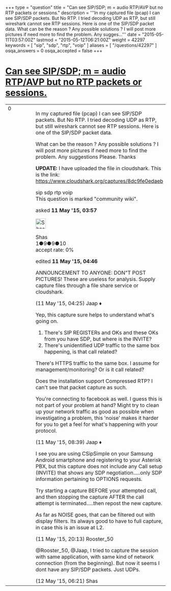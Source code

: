 +++
type = "question"
title = "Can see SIP/SDP; m = audio RTP/AVP but no RTP packets or sessions."
description = '''In my captured file (pcap) I can see SIP/SDP packets. But No RTP. I tried decoding UDP as RTP, but still wireshark cannot see RTP sessions. Here is one of the SIP/SDP packet data. What can be the reason ? Any possible solutions ? I will post more pictures if need more to find the problem. Any sugges...'''
date = "2015-05-11T03:57:00Z"
lastmod = "2015-05-12T06:21:00Z"
weight = 42297
keywords = [ "sip", "sdp", "rtp", "voip" ]
aliases = [ "/questions/42297" ]
osqa_answers = 0
osqa_accepted = false
+++

<div class="headNormal">

# [Can see SIP/SDP; m = audio RTP/AVP but no RTP packets or sessions.](/questions/42297/can-see-sipsdp-m-audio-rtpavp-but-no-rtp-packets-or-sessions)

</div>

<div id="main-body">

<div id="askform">

<table id="question-table" style="width:100%;"><colgroup><col style="width: 50%" /><col style="width: 50%" /></colgroup><tbody><tr class="odd"><td style="width: 30px; vertical-align: top"><div class="vote-buttons"><span id="post-42297-upvote" class="ajax-command post-vote up" rel="nofollow" title="I like this post (click again to cancel)"> </span><div id="post-42297-score" class="post-score" title="current number of votes">0</div><span id="post-42297-downvote" class="ajax-command post-vote down" rel="nofollow" title="I dont like this post (click again to cancel)"> </span> <span id="favorite-mark" class="ajax-command favorite-mark" rel="nofollow" title="mark/unmark this question as favorite (click again to cancel)"> </span><div id="favorite-count" class="favorite-count"></div></div></td><td><div id="item-right"><div class="question-body"><p>In my captured file (pcap) I can see SIP/SDP packets. But No RTP. I tried decoding UDP as RTP, but still wireshark cannot see RTP sessions. Here is one of the SIP/SDP packet data.</p><p>What can be the reason ? Any possible solutions ? I will post more pictures if need more to find the problem. Any suggestions Please. Thanks</p><p><strong>UPDATE:</strong> I have uploaded the file in cloudshark. This is the link: <a href="https://www.cloudshark.org/captures/8dc9fe0edaeb">https://www.cloudshark.org/captures/8dc9fe0edaeb</a></p></div><div id="question-tags" class="tags-container tags"><span class="post-tag tag-link-sip" rel="tag" title="see questions tagged &#39;sip&#39;">sip</span> <span class="post-tag tag-link-sdp" rel="tag" title="see questions tagged &#39;sdp&#39;">sdp</span> <span class="post-tag tag-link-rtp" rel="tag" title="see questions tagged &#39;rtp&#39;">rtp</span> <span class="post-tag tag-link-voip" rel="tag" title="see questions tagged &#39;voip&#39;">voip</span></div><div id="question-controls" class="post-controls"><div class="community-wiki">This question is marked "community wiki".</div></div><div class="post-update-info-container"><div class="post-update-info post-update-info-user"><p>asked <strong>11 May '15, 03:57</strong></p><img src="https://secure.gravatar.com/avatar/4ec917e3556fb6d9c03cc0e39ec7732a?s=32&amp;d=identicon&amp;r=g" class="gravatar" width="32" height="32" alt="Shas&#39;s gravatar image" /><p><span>Shas</span><br />
<span class="score" title="1 reputation points">1</span><span title="9 badges"><span class="badge1">●</span><span class="badgecount">9</span></span><span title="9 badges"><span class="silver">●</span><span class="badgecount">9</span></span><span title="10 badges"><span class="bronze">●</span><span class="badgecount">10</span></span><br />
<span class="accept_rate" title="Rate of the user&#39;s accepted answers">accept rate:</span> <span title="Shas has no accepted answers">0%</span></p></div><div class="post-update-info post-update-info-edited"><p><span> edited <strong>11 May '15, 04:46</strong> </span></p></div></div><div id="comments-container-42297" class="comments-container"><span id="42300"></span><div id="comment-42300" class="comment"><div id="post-42300-score" class="comment-score"></div><div class="comment-text"><p>ANNOUNCEMENT TO ANYONE: DON"T POST PICTURES! These are useless for analysis. Supply capture files through a file share service or cloudshark.</p></div><div id="comment-42300-info" class="comment-info"><span class="comment-age">(11 May '15, 04:25)</span> <span class="comment-user userinfo">Jaap ♦</span></div></div><span id="42308"></span><div id="comment-42308" class="comment"><div id="post-42308-score" class="comment-score"></div><div class="comment-text"><p>Yep, this capture sure helps to understand what's going on.</p><ol><li>There's SIP REGISTERs and OKs and these OKs from you have SDP, but where is the INVITE?</li><li>There's unidentified UDP traffic to the same box happening, is that call related?</li></ol><p>There's HTTPS traffic to the same box. I assume for management/monitoring? Or is it call related?</p><p>Does the installation support Compressed RTP? I can't see that packet capture as such.</p><p>You're connecting to facebook as well. I guess this is not part of your problem at hand? Might try to clean up your network traffic as good as possible when investigating a problem, this 'noise' makes it harder for you to get a feel for what's happening with your protocol.</p></div><div id="comment-42308-info" class="comment-info"><span class="comment-age">(11 May '15, 08:39)</span> <span class="comment-user userinfo">Jaap ♦</span></div></div><span id="42322"></span><div id="comment-42322" class="comment"><div id="post-42322-score" class="comment-score"></div><div class="comment-text"><p>I see you are using CSipSimple on your Samsung Android smartphone and registering to your Asterisk PBX, but this capture does not include any Call setup (INVITE) that shows any SDP negotiation.....only SDP information pertaining to OPTIONS requests.</p><p>Try starting a capture BEFORE your attempted call, and then stopping the capture AFTER the call attempt is terminated.....then repost the new capture.</p><p>As far as NOISE goes, that can be filtered out with display filters. Its always good to have to full capture, in case this is an issue at L2.</p></div><div id="comment-42322-info" class="comment-info"><span class="comment-age">(11 May '15, 20:13)</span> <span class="comment-user userinfo">Rooster_50</span></div></div><span id="42328"></span><div id="comment-42328" class="comment"><div id="post-42328-score" class="comment-score"></div><div class="comment-text"><p><span>@Rooster_50</span>, <span>@Jaap</span>, I tried to capture the session with same application, with same kind of network connection (from the beginning). But now it seems I dont have any SIP/SDP packets. Just UDPs.</p></div><div id="comment-42328-info" class="comment-info"><span class="comment-age">(12 May '15, 06:21)</span> <span class="comment-user userinfo">Shas</span></div></div></div><div id="comment-tools-42297" class="comment-tools"></div><div class="clear"></div><div id="comment-42297-form-container" class="comment-form-container"></div><div class="clear"></div></div></td></tr></tbody></table>

</div>

</div>

